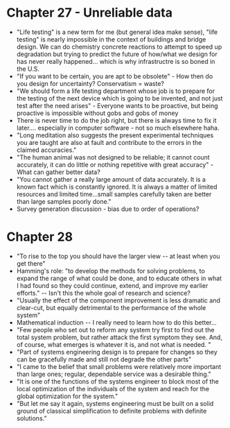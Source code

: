 # Chapter 27 - Unreliable data 
* "Life testing" is a new term for me (but general idea make sense), "life testing" is nearly impossible in the context of buildings and bridge design. We can do chemistry concrete reactions to attempt to speed up degradation but trying to predict the future of how/what we design for has never really happened... which is why infrastructre is so boned in the U.S.
* "If you want to be certain, you are apt to be obsolete" - How then do you design for uncertainty? Conservatism = waste? 
* "We should form a life testing department whose job is to prepare for the testing of the next device which is going to be invented, and not just test after the need arises" - Everyone wants to be proactive, but being proactive is impossible without gobs and gobs of money
* There is never time to do the job right, but there is always time to fix it later.... especially in computer software - not so much elsewhere haha.
* "Long meditation also suggests the present experimental techniques you are taught are also at fault and contribute to the errors in the claimed accuracies."
* "The human animal was not designed to be reliable; it cannot count accurately, it can do little or nothing repetitive with great accuracy" - What can gather better data?
* "You cannot gather a really large amount of data accurately. It is a known fact which is constantly ignored. It is always a matter of limited resources and limited time...small samples carefully taken are better than large samples poorly done."
* Survey generation discussion - bias due to order of operations?
# Chapter 28
* "To rise to the top you should have the larger view -- at least when you get there"
* Hamming's role: "to develop the methods for solving problems, to expand the range of what could be done, and to educate others in what I had found so they could continue, extend, and improve my earlier efforts." -- Isn't this the whole goal of research and science?
* "Usually the effect of the component improvement is less dramatic and clear-cut, but equally detrimental to the performance of the whole system"
* Mathematical induction -- I really need to learn how to do this better...
* "Few people who set out to reform any system try first to find out the total system problem, but rather attack the first symptom they see. And, of course, what emerges is whatever it is, and not what is needed. "
* "Part of systems engineering design is to prepare for changes so they can be gracefully made and still not degrade the other parts"
* "I came to the belief that small problems were relatively more important than large ones; regular, dependable service was a desirable thing."
* "It is one of the functions of the systems engineer to block most of the local optimization of the individuals of the system and reach for the global optimization for the system."
* "But let me say it again, systems engineering must be built on a solid ground of classical simplification to definite problems with definite solutions."
